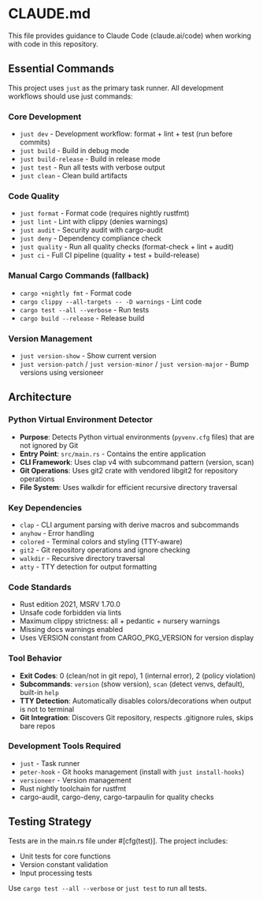 # CLAUDE.md

This file provides guidance to Claude Code (claude.ai/code) when working with code in this repository.

## Essential Commands

This project uses `just` as the primary task runner. All development workflows should use just commands:

### Core Development
- `just dev` - Development workflow: format + lint + test (run before commits)
- `just build` - Build in debug mode
- `just build-release` - Build in release mode
- `just test` - Run all tests with verbose output
- `just clean` - Clean build artifacts

### Code Quality
- `just format` - Format code (requires nightly rustfmt)
- `just lint` - Lint with clippy (denies warnings)
- `just audit` - Security audit with cargo-audit
- `just deny` - Dependency compliance check
- `just quality` - Run all quality checks (format-check + lint + audit)
- `just ci` - Full CI pipeline (quality + test + build-release)

### Manual Cargo Commands (fallback)
- `cargo +nightly fmt` - Format code
- `cargo clippy --all-targets -- -D warnings` - Lint code
- `cargo test --all --verbose` - Run tests
- `cargo build --release` - Release build

### Version Management
- `just version-show` - Show current version
- `just version-patch` / `just version-minor` / `just version-major` - Bump versions using versioneer

## Architecture

### Python Virtual Environment Detector
- **Purpose**: Detects Python virtual environments (`pyvenv.cfg` files) that are not ignored by Git
- **Entry Point**: `src/main.rs` - Contains the entire application
- **CLI Framework**: Uses clap v4 with subcommand pattern (version, scan)
- **Git Operations**: Uses git2 crate with vendored libgit2 for repository operations
- **File System**: Uses walkdir for efficient recursive directory traversal

### Key Dependencies
- `clap` - CLI argument parsing with derive macros and subcommands
- `anyhow` - Error handling
- `colored` - Terminal colors and styling (TTY-aware)
- `git2` - Git repository operations and ignore checking
- `walkdir` - Recursive directory traversal
- `atty` - TTY detection for output formatting

### Code Standards
- Rust edition 2021, MSRV 1.70.0
- Unsafe code forbidden via lints
- Maximum clippy strictness: all + pedantic + nursery warnings
- Missing docs warnings enabled
- Uses VERSION constant from CARGO_PKG_VERSION for version display

### Tool Behavior
- **Exit Codes**: 0 (clean/not in git repo), 1 (internal error), 2 (policy violation)
- **Subcommands**: `version` (show version), `scan` (detect venvs, default), built-in `help`
- **TTY Detection**: Automatically disables colors/decorations when output is not to terminal
- **Git Integration**: Discovers Git repository, respects .gitignore rules, skips bare repos

### Development Tools Required
- `just` - Task runner
- `peter-hook` - Git hooks management (install with `just install-hooks`)
- `versioneer` - Version management
- Rust nightly toolchain for rustfmt
- cargo-audit, cargo-deny, cargo-tarpaulin for quality checks

## Testing Strategy
Tests are in the main.rs file under #[cfg(test)]. The project includes:
- Unit tests for core functions
- Version constant validation
- Input processing tests

Use `cargo test --all --verbose` or `just test` to run all tests.